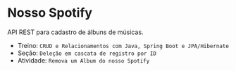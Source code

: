 # Nosso Spotify

API REST para cadastro de álbuns de músicas.

* Treino: `CRUD e Relacionamentos com Java, Spring Boot e JPA/Hibernate`
* Seção: `Deleção em cascata de registro por ID`
* Atividade: `Remova um Album do nosso Spotify`
